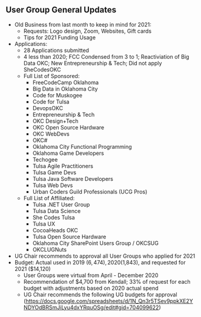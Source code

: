 ## User Group General Updates
  - Old Business from last month to keep in mind for 2021:
    - Requests: Logo design, Zoom, Websites, Gift cards
    - Tips for 2021 Funding Usage
  - Applications:
    - 28 Applications submitted
    - 4 less than 2020; FCC Condensed from 3 to 1; Reactiviation of Big Data OKC; New Entrepreneurship & Tech; Did not apply SheCodesOKC
    - Full List of Sponsored:
      - FreeCodeCamp Oklahoma
      - Big Data in Oklahoma City
      - Code for Muskogee
      - Code for Tulsa
      - DevopsOKC
      - Entrepreneurship & Tech
      - OKC Design+Tech
      - OKC Open Source Hardware
      - OKC WebDevs
      - OKC#
      - Oklahoma City Functional Programming
      - Oklahoma Game Developers
      - Techogee
      - Tulsa Agile Practitioners
      - Tulsa Game Devs
      - Tulsa Java Software Developers
      - Tulsa Web Devs
      - Urban Coders Guild Professionals (UCG Pros)
    - Full List of Affiliated: 
      - Tulsa .NET User Group
      - Tulsa Data Science
      - She Codes Tulsa
      - Tulsa UX
      - CocoaHeads OKC
      - Tulsa Open Source Hardware
      - Oklahoma City SharePoint Users Group / OKCSUG
      - OKCLUGNuts
  - UG Chair recommends to approval all User Groups who applied for 2021
  - Budget: Actual used in 2019 ($6,474), 2020 ($1,843), and requested for 2021 ($14,120)
    - User Groups were virtual from April - December 2020
    - Recommendation of $4,700 from Kendall; 33% of request for each budget with adjustments based on 2020 actual spend
    - UG Chair recommends the following UG budgets for approval (https://docs.google.com/spreadsheets/d/1N_Qn3r5TSev9ppkXE2YNDYOdBRSmJiLyu4dxYRquOSg/edit#gid=704099622)

